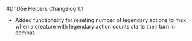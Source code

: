 #DnD5e Helpers Changelog 1.1

- Added functionality for reseting number of legendary actions to max when a creature with legendary action counts starts their turn in combat.
